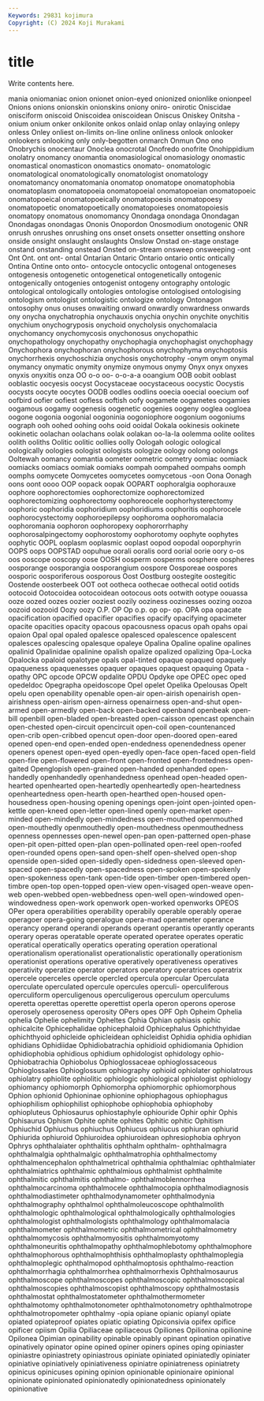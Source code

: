 ```yaml
---
Keywords: 29831 kojimura
Copyright: (C) 2024 Koji Murakami
---
```


# title

Write contents here.



mania oniomaniac onion onionet onion-eyed onionized onionlike onionpeel
Onions onions onionskin onionskins oniony oniro- onirotic Oniscidae onisciform oniscoid
Oniscoidea oniscoidean Oniscus Oniskey Onitsha -onium onium onker onkilonite onkos
onlaid onlap onlay onlaying onlepy onless Onley onliest on-limits on-line
online onliness onlook onlooker onlookers onlooking only only-begotten onmarch Onmun
Ono ono Onobrychis onocentaur Onoclea onocrotal Onofredo onofrite Onohippidium onolatry
onomancy onomantia onomasiological onomasiology onomastic onomastical onomasticon onomastics onomato- onomatologic
onomatological onomatologically onomatologist onomatology onomatomancy onomatomania onomatop onomatope onomatophobia onomatoplasm
onomatopoeia onomatopoeial onomatopoeian onomatopoeic onomatopoeical onomatopoeically onomatopoesis onomatopoesy onomatopoetic onomatopoetically
onomatopoieses onomatopoiesis onomatopy onomatous onomomancy Onondaga onondaga Onondagan Onondagas onondagas
Ononis Onopordon Onosmodium onotogenic ONR onrush onrushes onrushing ons onset
onsets onsetter onsetting onshore onside onsight onslaught onslaughts Onslow Onstad
on-stage onstage onstand onstanding onstead Onsted on-stream onsweep onsweeping -ont
Ont Ont. ont ont- ontal Ontarian Ontaric Ontario ontario ontic
ontically Ontina Ontine onto onto- ontocycle ontocyclic ontogenal ontogeneses ontogenesis
ontogenetic ontogenetical ontogenetically ontogenic ontogenically ontogenies ontogenist ontogeny ontography ontologic
ontological ontologically ontologies ontologise ontologised ontologising ontologism ontologist ontologistic ontologize
ontology Ontonagon ontosophy onus onuses onwaiting onward onwardly onwardness onwards
ony onycha onychatrophia onychauxis onychia onychin onychite onychitis onychium onychogryposis
onychoid onycholysis onychomalacia onychomancy onychomycosis onychonosus onychopathic onychopathology onychopathy onychophagia
onychophagist onychophagy Onychophora onychophoran onychophorous onychophyma onychoptosis onychorrhexis onychoschizia onychosis
onychotrophy -onym onym onymal onymancy onymatic onymity onymize onymous onymy
Onyx onyx onyxes onyxis onyxitis onza OO o-o oo- o-o-a-a
ooangium OOB oobit ooblast ooblastic oocyesis oocyst Oocystaceae oocystaceous oocystic
Oocystis oocysts oocyte oocytes OODB oodles oodlins ooecia ooecial ooecium
oof oofbird oofier oofiest oofless ooftish oofy oogamete oogametes oogamies
oogamous oogamy oogenesis oogenetic oogenies oogeny ooglea oogloea oogone oogonia
oogonial oogoninia oogoniophore oogonium oogoniums oograph ooh oohed oohing oohs
ooid ooidal Ookala ookinesis ookinete ookinetic oolachan oolachans oolak oolakan
oo-la-la oolemma oolite oolites oolith ooliths Oolitic oolitic oollies oolly
Oologah oologic oological oologically oologies oologist oologists oologize oology oolong
oolongs Ooltewah oomancy oomantia oometer oometric oometry oomiac oomiack oomiacks
oomiacs oomiak oomiaks oompah oompahed oompahs oomph oomphs oomycete Oomycetes
oomycetes oomycetous -oon Oona Oonagh oons oont oooo OOP oopack
oopak OOPART oophoralgia oophorauxe oophore oophorectomies oophorectomize oophorectomized oophorectomizing oophorectomy
oophoreocele oophorhysterectomy oophoric oophoridia oophoridium oophoridiums oophoritis oophorocele oophorocystectomy oophoroepilepsy
oophoroma oophoromalacia oophoromania oophoron oophoropexy oophororrhaphy oophorosalpingectomy oophorostomy oophorotomy oophyte
oophytes oophytic OOPL ooplasm ooplasmic ooplast oopod oopodal ooporphyrin OOPS
oops OOPSTAD oopuhue oorali ooralis oord oorial oorie oory o-os
oos ooscope ooscopy oose OOSH oosperm oosperms oosphere oospheres oosporange
oosporangia oosporangium oospore Oosporeae oospores oosporic oosporiferous oosporous Oost Oostburg
oostegite oostegitic Oostende oosterbeek OOT oot ootheca oothecae oothecal ootid
ootids ootocoid Ootocoidea ootocoidean ootocous oots ootwith ootype oouassa ooze
oozed oozes oozier ooziest oozily ooziness oozinesses oozing oozoa oozoid
oozooid Oozy oozy O.P. OP Op o.p. op op- op.
OPA opa opacate opacification opacified opacifier opacifies opacify opacifying opacimeter
opacite opacities opacity opacous opacousness opacus opah opahs opai opaion
Opal opal opaled opalesce opalesced opalescence opalescent opalesces opalescing opalesque
opaleye Opalina Opaline opaline opalines opalinid Opalinidae opalinine opalish opalize
opalized opalizing Opa-Locka Opalocka opaloid opalotype opals opal-tinted opaque opaqued
opaquely opaqueness opaquenesses opaquer opaques opaquest opaquing Opata -opathy OPC
opcode OPCW opdalite OPDU Opdyke ope OPEC opec oped opedeldoc
Opegrapha opeidoscope Opel opelet Opelika Opelousas Opelt opelu open openability
openable open-air open-airish openairish open-airishness open-airism open-airness openairness open-and-shut open-armed
open-armedly open-back open-backed openband openbeak open-bill openbill open-bladed open-breasted open-caisson
opencast openchain open-chested open-circuit opencircuit open-coil open-countenanced open-crib open-cribbed opencut
open-door open-doored open-eared opened open-end open-ended open-endedness openendedness opener openers
openest open-eyed open-eyedly open-face open-faced open-field open-fire open-flowered open-front open-fronted
open-frontedness open-gaited Openglopish open-grained open-handed openhanded open-handedly openhandedly openhandedness openhead
open-headed open-hearted openhearted open-heartedly openheartedly open-heartedness openheartedness open-hearth open-hearthed open-housed
open-housedness open-housing opening openings open-joint open-jointed open-kettle open-kneed open-letter open-lined
openly open-market open-minded open-mindedly open-mindedness open-mouthed openmouthed open-mouthedly openmouthedly open-mouthedness
openmouthedness openness opennesses open-newel open-pan open-patterned open-phase open-pit open-pitted open-plan
open-pollinated open-reel open-roofed open-rounded opens open-sand open-shelf open-shelved open-shop openside
open-sided open-sidedly open-sidedness open-sleeved open-spaced open-spacedly open-spacedness open-spoken open-spokenly open-spokenness
open-tank open-tide open-timber open-timbered open-timbre open-top open-topped open-view open-visaged open-weave
open-web open-webbed open-webbedness open-well open-windowed open-windowedness open-work openwork open-worked openworks
OPEOS OPer opera operabilities operability operabily operable operably operae operagoer
opera-going operalogue opera-mad operameter operance operancy operand operandi operands operant
operantis operantly operants operary operas operatable operate operated operatee operates
operatic operatical operatically operatics operating operation operational operationalism operationalist operationalistic
operationally operationism operationist operations operative operatively operativeness operatives operativity operatize
operator operators operatory operatrices operatrix opercele operceles opercle opercled opercula
opercular Operculata operculate operculated opercule opercules operculi- operculiferous operculiform operculigenous
operculigerous operculum operculums operetta operettas operette operettist operla operon operons
operose operosely operoseness operosity OPers opes OPF Oph Opheim Ophelia
ophelia Ophelie ophelimity Opheltes Ophia Ophian ophiasis ophic ophicalcite Ophicephalidae
ophicephaloid Ophicephalus Ophichthyidae ophichthyoid ophicleide ophicleidean ophicleidist Ophidia ophidia ophidian
ophidians Ophidiidae Ophidiobatrachia ophidioid ophidiomania Ophidion ophidiophobia ophidious ophidium ophidologist
ophidology ophio- Ophiobatrachia Ophiobolus Ophioglossaceae ophioglossaceous Ophioglossales Ophioglossum ophiography ophioid
ophiolater ophiolatrous ophiolatry ophiolite ophiolitic ophiologic ophiological ophiologist ophiology ophiomancy
ophiomorph Ophiomorpha ophiomorphic ophiomorphous Ophion ophionid Ophioninae ophionine ophiophagous ophiophagus
ophiophilism ophiophilist ophiophobe ophiophobia ophiophoby ophiopluteus Ophiosaurus ophiostaphyle ophiouride Ophir
ophir Ophis Ophisaurus Ophism Ophite ophite ophites Ophitic ophitic Ophitism
Ophiuchid Ophiuchus ophiuchus Ophiucus ophiucus ophiuran ophiurid Ophiurida ophiuroid Ophiuroidea
ophiuroidean ophresiophobia ophryon Ophrys ophthalaiater ophthalitis ophthalm ophthalm- ophthalmagra ophthalmalgia
ophthalmalgic ophthalmatrophia ophthalmectomy ophthalmencephalon ophthalmetrical ophthalmia ophthalmiac ophthalmiater ophthalmiatrics ophthalmic
ophthalmious ophthalmist ophthalmite ophthalmitic ophthalmitis ophthalmo- ophthalmoblennorrhea ophthalmocarcinoma ophthalmocele ophthalmocopia
ophthalmodiagnosis ophthalmodiastimeter ophthalmodynamometer ophthalmodynia ophthalmography ophthalmol ophthalmoleucoscope ophthalmolith ophthalmologic ophthalmological
ophthalmologically ophthalmologies ophthalmologist ophthalmologists ophthalmology ophthalmomalacia ophthalmometer ophthalmometric ophthalmometrical ophthalmometry
ophthalmomycosis ophthalmomyositis ophthalmomyotomy ophthalmoneuritis ophthalmopathy ophthalmophlebotomy ophthalmophore ophthalmophorous ophthalmophthisis ophthalmoplasty
ophthalmoplegia ophthalmoplegic ophthalmopod ophthalmoptosis ophthalmo-reaction ophthalmorrhagia ophthalmorrhea ophthalmorrhexis Ophthalmosaurus ophthalmoscope
ophthalmoscopes ophthalmoscopic ophthalmoscopical ophthalmoscopies ophthalmoscopist ophthalmoscopy ophthalmostasis ophthalmostat ophthalmostatometer ophthalmothermometer
ophthalmotomy ophthalmotonometer ophthalmotonometry ophthalmotrope ophthalmotropometer ophthalmy -opia opiane opianic opianyl
opiate opiated opiateproof opiates opiatic opiating Opiconsivia opifex opifice opificer
opiism Opilia Opiliaceae opiliaceous Opiliones Opilionina opilionine Opilonea Opimian opinability
opinable opinably opinant opination opinative opinatively opinator opine opined opiner
opiners opines oping opiniaster opiniastre opiniastrety opiniastrous opiniate opiniated opiniatedly
opiniater opiniative opiniatively opiniativeness opiniatre opiniatreness opiniatrety opinicus opinicuses opining
opinion opinionable opinionaire opinional opinionate opinionated opinionatedly opinionatedness opinionately opinionative
